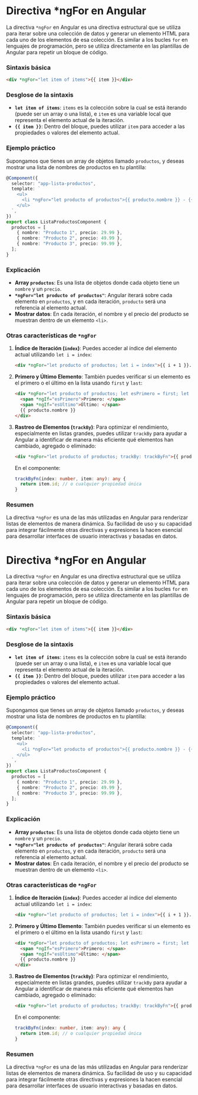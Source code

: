 # Directiva \*ngFor en Angular

La directiva `*ngFor` en Angular es una directiva estructural que se utiliza para iterar sobre una colección de datos y generar un elemento HTML para cada uno de los elementos de esa colección. Es similar a los bucles `for` en lenguajes de programación, pero se utiliza directamente en las plantillas de Angular para repetir un bloque de código.

### Sintaxis básica

```html
<div *ngFor="let item of items">{{ item }}</div>
```

### Desglose de la sintaxis

- **`let item of items`**: `items` es la colección sobre la cual se está iterando (puede ser un array o una lista), e `item` es una variable local que representa el elemento actual de la iteración.
- **`{{ item }}`**: Dentro del bloque, puedes utilizar `item` para acceder a las propiedades o valores del elemento actual.

### Ejemplo práctico

Supongamos que tienes un array de objetos llamado `productos`, y deseas mostrar una lista de nombres de productos en tu plantilla:

```typescript
@Component({
  selector: "app-lista-productos",
  template: `
    <ul>
      <li *ngFor="let producto of productos">{{ producto.nombre }} - {{ producto.precio | currency }}</li>
    </ul>
  `,
})
export class ListaProductosComponent {
  productos = [
    { nombre: "Producto 1", precio: 29.99 },
    { nombre: "Producto 2", precio: 49.99 },
    { nombre: "Producto 3", precio: 99.99 },
  ];
}
```

### Explicación

- **Array `productos`**: Es una lista de objetos donde cada objeto tiene un `nombre` y un `precio`.
- **`*ngFor="let producto of productos"`**: Angular iterará sobre cada elemento en `productos`, y en cada iteración, `producto` será una referencia al elemento actual.
- **Mostrar datos**: En cada iteración, el nombre y el precio del producto se muestran dentro de un elemento `<li>`.

### Otras características de `*ngFor`

1. **Índice de Iteración (`index`)**: Puedes acceder al índice del elemento actual utilizando `let i = index`:

   ```html
   <div *ngFor="let producto of productos; let i = index">{{ i + 1 }}. {{ producto.nombre }}</div>
   ```

2. **Primero y Último Elemento**: También puedes verificar si un elemento es el primero o el último en la lista usando `first` y `last`:

   ```html
   <div *ngFor="let producto of productos; let esPrimero = first; let esUltimo = last">
     <span *ngIf="esPrimero">Primero: </span>
     <span *ngIf="esUltimo">Último: </span>
     {{ producto.nombre }}
   </div>
   ```

3. **Rastreo de Elementos (`trackBy`)**: Para optimizar el rendimiento, especialmente en listas grandes, puedes utilizar `trackBy` para ayudar a Angular a identificar de manera más eficiente qué elementos han cambiado, agregado o eliminado:

   ```html
   <div *ngFor="let producto of productos; trackBy: trackByFn">{{ producto.nombre }}</div>
   ```

   En el componente:

   ```typescript
   trackByFn(index: number, item: any): any {
     return item.id; // o cualquier propiedad única
   }
   ```

### Resumen

La directiva `*ngFor` es una de las más utilizadas en Angular para renderizar listas de elementos de manera dinámica. Su facilidad de uso y su capacidad para integrar fácilmente otras directivas y expresiones la hacen esencial para desarrollar interfaces de usuario interactivas y basadas en datos.
# Directiva \*ngFor en Angular

La directiva `*ngFor` en Angular es una directiva estructural que se utiliza para iterar sobre una colección de datos y generar un elemento HTML para cada uno de los elementos de esa colección. Es similar a los bucles `for` en lenguajes de programación, pero se utiliza directamente en las plantillas de Angular para repetir un bloque de código.

### Sintaxis básica

```html
<div *ngFor="let item of items">{{ item }}</div>
```

### Desglose de la sintaxis

- **`let item of items`**: `items` es la colección sobre la cual se está iterando (puede ser un array o una lista), e `item` es una variable local que representa el elemento actual de la iteración.
- **`{{ item }}`**: Dentro del bloque, puedes utilizar `item` para acceder a las propiedades o valores del elemento actual.

### Ejemplo práctico

Supongamos que tienes un array de objetos llamado `productos`, y deseas mostrar una lista de nombres de productos en tu plantilla:

```typescript
@Component({
  selector: "app-lista-productos",
  template: `
    <ul>
      <li *ngFor="let producto of productos">{{ producto.nombre }} - {{ producto.precio | currency }}</li>
    </ul>
  `,
})
export class ListaProductosComponent {
  productos = [
    { nombre: "Producto 1", precio: 29.99 },
    { nombre: "Producto 2", precio: 49.99 },
    { nombre: "Producto 3", precio: 99.99 },
  ];
}
```

### Explicación

- **Array `productos`**: Es una lista de objetos donde cada objeto tiene un `nombre` y un `precio`.
- **`*ngFor="let producto of productos"`**: Angular iterará sobre cada elemento en `productos`, y en cada iteración, `producto` será una referencia al elemento actual.
- **Mostrar datos**: En cada iteración, el nombre y el precio del producto se muestran dentro de un elemento `<li>`.

### Otras características de `*ngFor`

1. **Índice de Iteración (`index`)**: Puedes acceder al índice del elemento actual utilizando `let i = index`:

   ```html
   <div *ngFor="let producto of productos; let i = index">{{ i + 1 }}. {{ producto.nombre }}</div>
   ```

2. **Primero y Último Elemento**: También puedes verificar si un elemento es el primero o el último en la lista usando `first` y `last`:

   ```html
   <div *ngFor="let producto of productos; let esPrimero = first; let esUltimo = last">
     <span *ngIf="esPrimero">Primero: </span>
     <span *ngIf="esUltimo">Último: </span>
     {{ producto.nombre }}
   </div>
   ```

3. **Rastreo de Elementos (`trackBy`)**: Para optimizar el rendimiento, especialmente en listas grandes, puedes utilizar `trackBy` para ayudar a Angular a identificar de manera más eficiente qué elementos han cambiado, agregado o eliminado:

   ```html
   <div *ngFor="let producto of productos; trackBy: trackByFn">{{ producto.nombre }}</div>
   ```

   En el componente:

   ```typescript
   trackByFn(index: number, item: any): any {
     return item.id; // o cualquier propiedad única
   }
   ```

### Resumen

La directiva `*ngFor` es una de las más utilizadas en Angular para renderizar listas de elementos de manera dinámica. Su facilidad de uso y su capacidad para integrar fácilmente otras directivas y expresiones la hacen esencial para desarrollar interfaces de usuario interactivas y basadas en datos.

